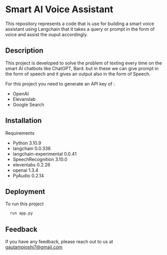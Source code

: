 
# Smart AI Voice Assistant

This repository represents a code that is use for building a smart voice assistant using Langchain that it takes a query or prompt in the form of voice and assist the ouput accordingly.




## Description

This project is developed to solve the problem of texting every time on the smart AI chatbots like ChatGPT, Bard. but in these we can give prompt in the form of speech and it gives an output also in the form of Speech.

For this project you need to generate an API key of :
- OpenAI
- Elevanslab
- Google Search 



## Installation
Requirements

- Python 3.10.9
- langchain  0.0.336
- langchain-experimental  0.0.41
- SpeechRecognition  3.10.0
- elevenlabs 0.2.26
- openai 1.3.4
- PyAudio  0.2.14

## Deployment

To run this project 

```bash
  run app.py 
```


## Feedback

If you have any feedback, please reach out to us at gautampjoshi7@gmail.com

